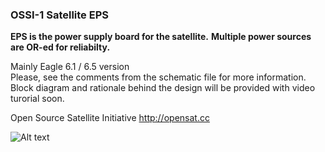 ### OSSI-1 Satellite EPS

**EPS is the power supply board for the satellite.** 
**Multiple power sources are OR-ed for reliabilty.**

Mainly Eagle 6.1 / 6.5 version  
Please, see the comments from the schematic file for more information.  
Block diagram and rationale behind the design will be provided with video turorial soon.  

Open Source Satellite Initiative http://opensat.cc

![Alt text]( https://raw.github.com/ossicode/OSSI-1Electronics/master/OSSI-1%20EPS/image/EPS_Switch_T.jpg )
